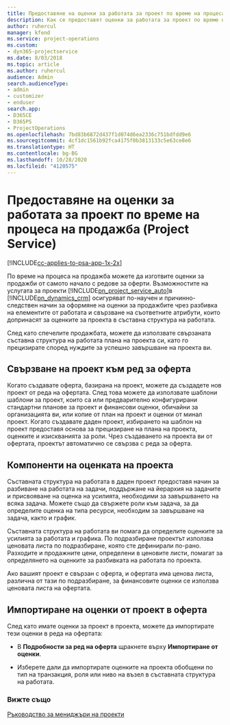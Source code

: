 ```yaml
---
title: Предоставяне на оценки за работата за проект по време на процеса на продажба
description: Как се предоставят оценки за работата за проект по време на процеса на продажба в Project Service
author: ruhercul
manager: kfend
ms.service: project-operations
ms.custom:
- dyn365-projectservice
ms.date: 8/03/2018
ms.topic: article
ms.author: ruhercul
audience: Admin
search.audienceType:
- admin
- customizer
- enduser
search.app:
- D365CE
- D365PS
- ProjectOperations
ms.openlocfilehash: 7bd83b6872d437f1d074d6ea2336c751bdfdd9e6
ms.sourcegitcommit: 4cf1dc1561b92fca4175f0b3813133c5e63ce8e6
ms.translationtype: HT
ms.contentlocale: bg-BG
ms.lasthandoff: 10/28/2020
ms.locfileid: "4120575"
---
```

# <a name="provide-work-estimates-for-a-project-during-the-sales-process-project-service"></a>Предоставяне на оценки за работата за проект по време на процеса на продажба (Project Service)

[!INCLUDE[cc-applies-to-psa-app-1x-2x](../includes/cc-applies-to-psa-app-1x-2x.md)]

По време на процеса на продажба можете да изготвите оценки за продажби от самото начало с редове за оферти. Възможностите на услугата за проекти [!INCLUDE[pn_project_service_auto](../includes/pn-project-service-auto.md)]в [!INCLUDE[pn_dynamics_crm](../includes/pn-dynamics-crm.md)] осигуряват по-научен и причинно-следствен начин за оформяне на оценки за продажбите чрез разбивка на елементите от работата и свързване на съответните атрибути, които допринасят за оценките за проекта в съставна структура на работата.  
  
 След като спечелите продажбата, можете да използвате свързаната съставна структура на работата плана на проекта си, като го прецизирате според нуждите за успешно завършване на проекта ви.  
  
## <a name="link-a-project-to-a-quote-line"></a>Свързване на проект към ред за оферта  
 Когато създавате оферта, базирана на проект, можете да създадете нов проект от реда на офертата. След това можете да използвате шаблони шаблони за проект, които са или предварително конфигурирани стандартни планове за проект и финансови оценки, обичайни за организацията ви, или копие от план на проект и оценки от минал проект. Когато създавате даден проект, избирането на шаблон на проект предоставя основа за прецизиране на плана на проекта, оценките и изискванията за роли. Чрез създаването на проекта ви от офертата, проектът автоматично се свързва с реда за оферта.  
  
## <a name="project-estimate-components"></a>Компоненти на оценката на проекта  
 Съставната структура на работата в даден проект предоставя начин за разбиване на работата на задачи, поддържане на йерархия на задачите и присвояване на оценка на усилията, необходими за завършването на всяка задача. Можете също да свържете роли към задача, за да определите оценка на типа ресурси, необходим за завършване на задача, както и график.  
  
 Съставната структура на работата ви помага да определите оценките за усилията за работата и графика. По подразбиране проектът използва ценовата листа по подразбиране, която сте дефинирали по-рано. Разходите и продажните цени, определени в ценовите листи, помагат за определянето на оценките за разбивката на работата по проекта.  
  
 Ако вашият проект е свързан с оферта, и офертата има ценова листа, различна от тази по подразбиране, за финансовите оценки се използва ценовата листа на офертата.  
  
## <a name="import-estimates-from-a-project-into-a-quote"></a>Импортиране на оценки от проект в оферта  
 След като имате оценки за проект в проекта, можете да импортирате тези оценки в реда на офертата:  
  
-   В **Подробности за ред на оферта** щракнете върху **Импортиране от оценки**. 

-   Изберете дали да импортирате оценките на проекта обобщени по тип на транзакция, роля или ниво на възел в съставната структура на работата.  
  
### <a name="see-also"></a>Вижте също  
 [Ръководство за мениджъри на проекти](../psa/project-manager-guide.md)
